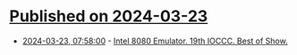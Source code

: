 # [Published on 2024-03-23](index.md)

* [2024-03-23, 07:58:00](https://soylentnews.org/article.pl?sid=24/03/21/1959242&from=rss) - [Intel 8080 Emulator. 19th IOCCC. Best of Show.](https://soylentnews.org/article.pl?sid=24/03/21/1959242&from=rss)
